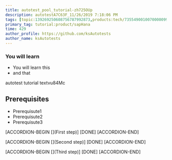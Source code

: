 ```yaml
---
title: autotest_pool_tutorial-zh725OUp
description: autotestA7C63F_11/26/2019 7:18:06 PM
tags: [topic:139269250608756787992873,products:tech/73554900100700000996,tutorial:experience/advanced]
primary_tag: tutorial:product/sapHana
time: 429
author_profile: https://github.com/ksAutotests
author_name: ksAutotests
---
```

### You will learn
- You will learn this
- and that

autotest tutorial textvu84Mc

## Prerequisites
- Prerequisute1
- Prerequisute2
- Prerequisute3

[ACCORDION-BEGIN [](First step)]
[DONE]
[ACCORDION-END]

[ACCORDION-BEGIN [](Second step)]
[DONE]
[ACCORDION-END]

[ACCORDION-BEGIN [](Third step)]
[DONE]
[ACCORDION-END]

